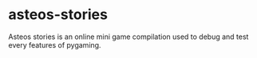 # asteos-stories
Asteos stories is an online mini game compilation used to debug and test every features of pygaming.
